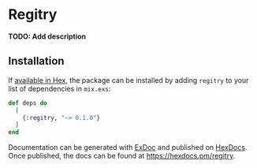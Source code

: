 # Regitry

**TODO: Add description**

## Installation

If [available in Hex](https://hex.pm/docs/publish), the package can be installed
by adding `regitry` to your list of dependencies in `mix.exs`:

```elixir
def deps do
  [
    {:regitry, "~> 0.1.0"}
  ]
end
```

Documentation can be generated with [ExDoc](https://github.com/elixir-lang/ex_doc)
and published on [HexDocs](https://hexdocs.pm). Once published, the docs can
be found at <https://hexdocs.pm/regitry>.

